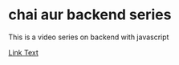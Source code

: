 # chai aur backend series

This is a video series on backend with javascript

[Link Text](https://app.eraser.io/workspace/YtPqZ1VogxGy1jzIDkzj)
